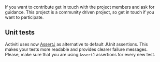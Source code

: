 If you want to contribute get in touch with the project members and ask for guidance. 
This project is a community driven project, so get in touch if you want to participate. 

Unit tests
--------------------
Activiti uses now [AssertJ](http://joel-costigliola.github.io/assertj/assertj-core-features-highlight.html) 
as alternative to default JUnit assertions. This makes your tests more readable and provides clearer failure messages. 
Please, make sure that you are using `AssertJ` assertions for every new test.